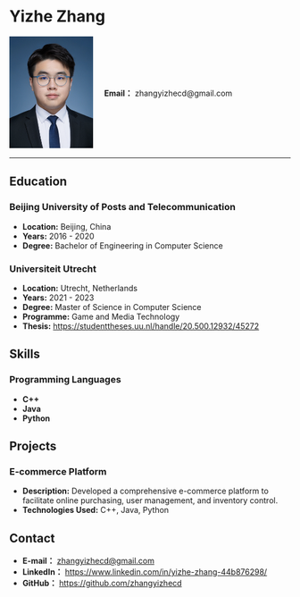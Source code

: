 # Yizhe Zhang

<div style="display: flex; align-items: center;">
  <div style="flex: 0 0 auto; margin-right: 20px;">
    <img src="https://github.com/zhangyizhecd/zhangyizhecd/blob/main/profile_pic.png" alt="portrait" width="150"/>
  </div>
  <div>
    <p><strong>Email：</strong> zhangyizhecd@gmail.com</p>
  </div>
</div>


---

## Education

### Beijing University of Posts and Telecommunication
- **Location:** Beijing, China
- **Years:** 2016 - 2020
- **Degree:** Bachelor of Engineering in Computer Science

### Universiteit Utrecht
- **Location:** Utrecht, Netherlands
- **Years:** 2021 - 2023
- **Degree:** Master of Science in Computer Science
- **Programme:** Game and Media Technology
- **Thesis:** https://studenttheses.uu.nl/handle/20.500.12932/45272

## Skills

### Programming Languages
- **C++**
- **Java**
- **Python**

## Projects

### E-commerce Platform
- **Description:** Developed a comprehensive e-commerce platform to facilitate online purchasing, user management, and inventory control.
- **Technologies Used:** C++, Java, Python


## Contact

- **E-mail：** zhangyizhecd@gmail.com
- **LinkedIn：** https://www.linkedin.com/in/yizhe-zhang-44b876298/
- **GitHub：** https://github.com/zhangyizhecd

